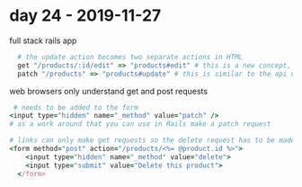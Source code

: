 # day 24 - 2019-11-27

full stack rails app  
```ruby
  # the update action becomes two separate actions in HTML  
  get "/products/:id/edit" => "products#edit" # this is a new concept, we need to somehow accept params from the user  
  patch "/products" => "products#update" # this is similar to the api update method  
```

web browsers only understand get and post requests  
```ruby  
 # needs to be added to the form  
<input type="hidden" name="_method" value="patch" />
# as a work around that you can use in Rails make a patch request  
```  

```ruby  
# links can only make get requests so the delete request has to be made with a form  
<form method="post" action="/products/<%= @product.id %>">  
    <input type="hidden" name="_method" value="delete">  
    <input type="submit" value="Delete this product">  
  </form>  
```

